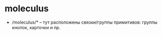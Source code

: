 # moleculus
- /moleculus/\* – тут расположены связки/группы примитивов: группы кнопок, карточки и пр.
